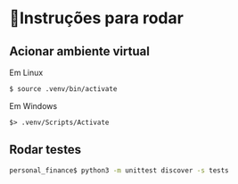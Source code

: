 # 📄Instruções para rodar

## Acionar ambiente virtual

Em Linux
```sh
$ source .venv/bin/activate
```

Em Windows
```psh
$> .venv/Scripts/Activate
```

## Rodar testes

```sh
personal_finance$ python3 -m unittest discover -s tests
```